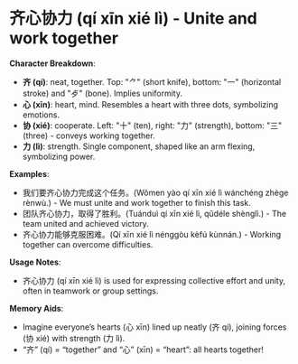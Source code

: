 # **齐心协力 (qí xīn xié lì) - Unite and work together**

**Character Breakdown**:  
- **齐 (qí)**: neat, together. Top: "⺈" (short knife), bottom: "一" (horizontal stroke) and "歺" (bone). Implies uniformity.  
- **心 (xīn)**: heart, mind. Resembles a heart with three dots, symbolizing emotions.  
- **协 (xié)**: cooperate. Left: "十" (ten), right: "力" (strength), bottom: "三" (three) - conveys working together.  
- **力 (lì)**: strength. Single component, shaped like an arm flexing, symbolizing power.

**Examples**:  
- 我们要齐心协力完成这个任务。(Wǒmen yào qí xīn xié lì wánchéng zhège rènwù.) - We must unite and work together to finish this task.  
- 团队齐心协力，取得了胜利。(Tuánduì qí xīn xié lì, qǔdéle shènglì.) - The team united and achieved victory.  
- 齐心协力能够克服困难。(Qí xīn xié lì nénggòu kèfú kùnnán.) - Working together can overcome difficulties.

**Usage Notes**:  
- 齐心协力 (qí xīn xié lì) is used for expressing collective effort and unity, often in teamwork or group settings.

**Memory Aids**:  
- Imagine everyone’s hearts (心 xīn) lined up neatly (齐 qí), joining forces (协 xié) with strength (力 lì).  
- “齐” (qí) = “together” and “心” (xīn) = “heart”: all hearts together!
